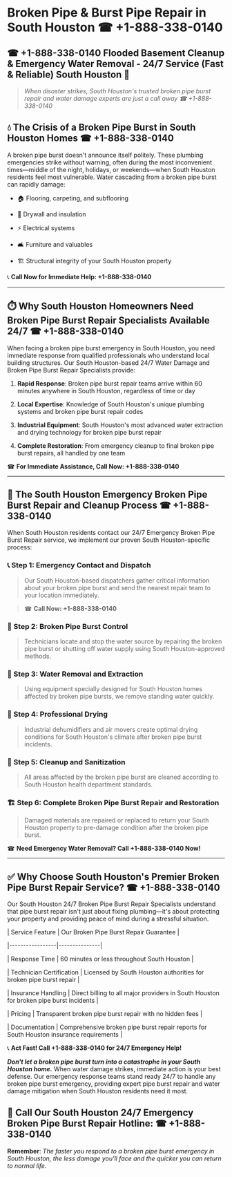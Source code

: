 # Broken Pipe & Burst Pipe Repair in South Houston ☎ +1-888-338-0140  
## ☎ +1-888-338-0140 Flooded Basement Cleanup & Emergency Water Removal - 24/7 Service (Fast & Reliable) South Houston 🚨  

> *When disaster strikes, South Houston's trusted broken pipe burst repair and water damage experts are just a call away ☎ +1-888-338-0140*  

## 💧 The Crisis of a Broken Pipe Burst in South Houston Homes ☎ +1-888-338-0140  

A broken pipe burst doesn't announce itself politely. These plumbing emergencies strike without warning, often during the most inconvenient times—middle of the night, holidays, or weekends—when South Houston residents feel most vulnerable. Water cascading from a broken pipe burst can rapidly damage:  

* 🏠 Flooring, carpeting, and subflooring  
* 🧱 Drywall and insulation  
* ⚡ Electrical systems  
* 🛋️ Furniture and valuables  
* 🏗️ Structural integrity of your South Houston property  

📞 **Call Now for Immediate Help: +1-888-338-0140**  

---  

## ⏱️ Why South Houston Homeowners Need Broken Pipe Burst Repair Specialists Available 24/7 ☎ +1-888-338-0140  

When facing a broken pipe burst emergency in South Houston, you need immediate response from qualified professionals who understand local building structures. Our South Houston-based 24/7 Water Damage and Broken Pipe Burst Repair Specialists provide:  

1. **Rapid Response**: Broken pipe burst repair teams arrive within 60 minutes anywhere in South Houston, regardless of time or day  
2. **Local Expertise**: Knowledge of South Houston's unique plumbing systems and broken pipe burst repair codes  
3. **Industrial Equipment**: South Houston's most advanced water extraction and drying technology for broken pipe burst repair  
4. **Complete Restoration**: From emergency cleanup to final broken pipe burst repairs, all handled by one team  

☎ **For Immediate Assistance, Call Now: +1-888-338-0140**  

---  

## 🔧 The South Houston Emergency Broken Pipe Burst Repair and Cleanup Process ☎ +1-888-338-0140  

When South Houston residents contact our 24/7 Emergency Broken Pipe Burst Repair service, we implement our proven South Houston-specific process:  

### 📞 Step 1: Emergency Contact and Dispatch  
> Our South Houston-based dispatchers gather critical information about your broken pipe burst and send the nearest repair team to your location immediately.  
> ☎ **Call Now: +1-888-338-0140**  

### 🚿 Step 2: Broken Pipe Burst Control  
> Technicians locate and stop the water source by repairing the broken pipe burst or shutting off water supply using South Houston-approved methods.  

### 🌊 Step 3: Water Removal and Extraction  
> Using equipment specially designed for South Houston homes affected by broken pipe bursts, we remove standing water quickly.  

### 💨 Step 4: Professional Drying  
> Industrial dehumidifiers and air movers create optimal drying conditions for South Houston's climate after broken pipe burst incidents.  

### 🧼 Step 5: Cleanup and Sanitization  
> All areas affected by the broken pipe burst are cleaned according to South Houston health department standards.  

### 🏗️ Step 6: Complete Broken Pipe Burst Repair and Restoration  
> Damaged materials are repaired or replaced to return your South Houston property to pre-damage condition after the broken pipe burst.  

☎ **Need Emergency Water Removal? Call +1-888-338-0140 Now!**  

---  

## ✅ Why Choose South Houston's Premier Broken Pipe Burst Repair Service? ☎ +1-888-338-0140  

Our South Houston 24/7 Broken Pipe Burst Repair Specialists understand that pipe burst repair isn't just about fixing plumbing—it's about protecting your property and providing peace of mind during a stressful situation.  

| Service Feature | Our Broken Pipe Burst Repair Guarantee |  
|-----------------|---------------|  
| Response Time | 60 minutes or less throughout South Houston |  
| Technician Certification | Licensed by South Houston authorities for broken pipe burst repair |  
| Insurance Handling | Direct billing to all major providers in South Houston for broken pipe burst incidents |  
| Pricing | Transparent broken pipe burst repair with no hidden fees |  
| Documentation | Comprehensive broken pipe burst repair reports for South Houston insurance requirements |  

📞 **Act Fast! Call +1-888-338-0140 for 24/7 Emergency Help!**  

***Don't let a broken pipe burst turn into a catastrophe in your South Houston home.*** When water damage strikes, immediate action is your best defense. Our emergency response teams stand ready 24/7 to handle any broken pipe burst emergency, providing expert pipe burst repair and water damage mitigation when South Houston residents need it most.  

## 📱 Call Our South Houston 24/7 Emergency Broken Pipe Burst Repair Hotline: ☎ +1-888-338-0140  

**Remember**: *The faster you respond to a broken pipe burst emergency in South Houston, the less damage you'll face and the quicker you can return to normal life.*